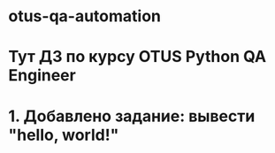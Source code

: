 # otus-qa-automation
# Тут ДЗ по курсу OTUS Python QA Engineer

# 1. Добавлено задание: вывести "hello, world!"